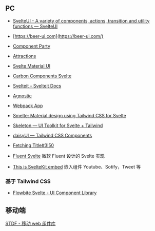 ## PC

- [SvelteUI - A variety of components, actions, transition and utility functions — SvelteUI](https://www.svelteui.org/)
- [https://beer-ui.com](https://beer-ui.com/)
- [Component Party](https://component-party.dev/)
- [Attractions](https://illright.github.io/attractions//)
- [Svelte Material UI](https://sveltematerialui.com/)
- [Carbon Components Svelte](https://carbon-components-svelte.onrender.com/)
- [Svelteit - Svelteit Docs](https://docs.svelteit.dev/)
- [Agnostic](https://www.agnosticui.com/)
- [Webpack App](https://sveltestrap.js.org/?path=/story/components--get-started)
- [Smelte: Material design using Tailwind CSS for Svelte](https://smeltejs.com/)
- [Skeleton — UI Toolkit for Svelte + Tailwind](https://www.skeleton.dev/)
- [daisyUI — Tailwind CSS Components](https://daisyui.com/)
- [Fetching Title#3l50](https://svelvet.mintlify.app/introduction)

- [Fluent Svelte](https://fluent-svelte.vercel.app/)
微软 Fluent 设计的 Svelte 实现


- [This is SvelteKit embed](https://sveltekit-embed.vercel.app/)
嵌入组件 Youtube、Sotify，Tweet 等


### 基于 Tailwind CSS


- [Flowbite Svelte - UI Component Library](https://flowbite-svelte.com/)


## 移动端

[STDF - 移动 web 组件库](https://stdf.design/)
